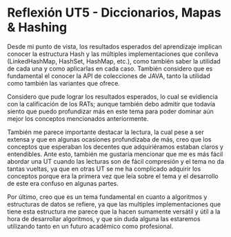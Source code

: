 # Reflexión UT5 - Diccionarios, Mapas & Hashing

Desde mi punto de vista, los resultados esperados del aprendizaje implican conocer la estructura Hash y las múltiples
implementaciones que conlleva (LinkedHashMap, HashSet, HashMap, etc.), como también saber la utilidad de cada una y como
aplicarlas en cada caso. También considero que es fundamental el conocer la API de colecciones de JAVA, tanto la utilidad
como también las variantes que ofrece.

Considero que pude lograr los resultados esperados, lo cual se evidiencia con la calificación de los RATs; aunque 
también debo admitir que todavía siento que puedo profundizar más en este tema para poder dominar aún mejor los conceptos
mencionados anteriormente.

También me parece importante destacar la lectura, la cual pese a ser extensa y que en algunas ocasiones profundizaba de más,
creo que los conceptos que esperaban los decentes que adquiriéramos estaban claros y entendibles. Ante esto, también me
gustaría mencionar que me es más fácil abordar una UT cuando las lecturas son de fácil compresión y el tema no da tantas
vueltas, ya que en otras UT se me ha complicado adquirir los conceptos porque era la primera vez que leía sobre el tema y
el desarrollo de este era confuso en algunas partes.

Por último, creo que es un tema fundamental en cuanto a algoritmos y estructuras de datos se refiere, ya que las multiples 
implementaciones que tiene esta estructura me parece que la hacen sumamente versátil y útil a la hora de desarrollar 
algoritmos, y que sin duda alguna las estaremos utilizando tanto en un futuro académico como profesional.
